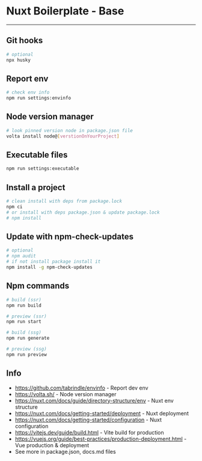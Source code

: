# Nuxt Boilerplate - Base

---

## Git hooks

```sh
# optional
npx husky
```

## Report env

```sh
# check env info
npm run settings:envinfo
```

## Node version manager

```sh
# look pinned version node in package.json file
volta install node@[verstionOnYourProject]
```

## Executable files

```sh
npm run settings:executable
```

## Install a project

```sh
# clean install with deps from package.lock
npm ci
# or install with deps package.json & update package.lock
# npm install
```

## Update with npm-check-updates

```sh
# optional
# npm audit
# if not install package install it
npm install -g npm-check-updates
```

## Npm commands

```sh
# build (ssr)
npm run build
```

```sh
# preview (ssr)
npm run start
```

```sh
# build (ssg)
npm run generate
```

```sh
# preview (ssg)
npm run preview
```

## Info

- https://github.com/tabrindle/envinfo - Report dev env
- https://volta.sh/ - Node version manager
- https://nuxt.com/docs/guide/directory-structure/env - Nuxt env structure
- https://nuxt.com/docs/getting-started/deployment - Nuxt deployment
- https://nuxt.com/docs/getting-started/configuration - Nuxt configuration
- https://vitejs.dev/guide/build.html - Vite build for production
- https://vuejs.org/guide/best-practices/production-deployment.html - Vue production & deployment
- See more in package.json, docs.md files
